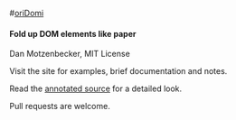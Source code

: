 #[oriDomi](http://oridomi.com)
#### Fold up DOM elements like paper
Dan Motzenbecker, MIT License

Visit the site for examples, brief documentation and notes.

Read the [annotated source]() for a detailed look.

Pull requests are welcome.

